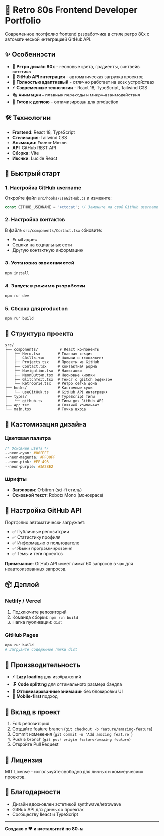 # 🌟 Retro 80s Frontend Developer Portfolio

Современное портфолио frontend разработчика в стиле ретро 80х с автоматической интеграцией GitHub API.

## ✨ Особенности

- 🎨 **Ретро дизайн 80х** - неоновые цвета, градиенты, синтвейв эстетика
- 🔗 **GitHub API интеграция** - автоматическая загрузка проектов
- 📱 **Полностью адаптивный** - отлично работает на всех устройствах
- ⚡ **Современные технологии** - React 18, TypeScript, Tailwind CSS
- 🎭 **Анимации** - плавные переходы и микро-взаимодействия
- 🚀 **Готов к деплою** - оптимизирован для production

## 🛠 Технологии

- **Frontend**: React 18, TypeScript
- **Стилизация**: Tailwind CSS
- **Анимации**: Framer Motion
- **API**: GitHub REST API
- **Сборка**: Vite
- **Иконки**: Lucide React

## 🚀 Быстрый старт

### 1. Настройка GitHub username

Откройте файл `src/hooks/useGitHub.ts` и измените:

```typescript
const GITHUB_USERNAME = 'octocat'; // Замените на свой GitHub username
```

### 2. Настройка контактов

В файле `src/components/Contact.tsx` обновите:
- Email адрес
- Ссылки на социальные сети
- Другую контактную информацию

### 3. Установка зависимостей

```bash
npm install
```

### 4. Запуск в режиме разработки

```bash
npm run dev
```

### 5. Сборка для production

```bash
npm run build
```

## 📁 Структура проекта

```
src/
├── components/          # React компоненты
│   ├── Hero.tsx        # Главная секция
│   ├── Skills.tsx      # Навыки и технологии
│   ├── Projects.tsx    # Проекты из GitHub
│   ├── Contact.tsx     # Контактная форма
│   ├── Navigation.tsx  # Навигация
│   ├── NeonButton.tsx  # Неоновые кнопки
│   ├── GlitchText.tsx  # Текст с glitch эффектом
│   └── RetroGrid.tsx   # Ретро сетка фона
├── hooks/              # Кастомные хуки
│   └── useGitHub.ts    # GitHub API интеграция
├── types/              # TypeScript типы
│   └── github.ts       # Типы для GitHub API
├── App.tsx             # Главный компонент
└── main.tsx            # Точка входа
```

## 🎨 Кастомизация дизайна

### Цветовая палитра
```css
/* Основные цвета */
--neon-cyan: #00FFFF
--neon-magenta: #FF00FF
--neon-pink: #FF1493
--neon-purple: #8A2BE2
```

### Шрифты
- **Заголовки**: Orbitron (sci-fi стиль)
- **Основной текст**: Roboto Mono (монospace)

## 🔧 Настройка GitHub API

Портфолио автоматически загружает:
- ✅ Публичные репозитории
- ✅ Статистику профиля
- ✅ Информацию о пользователе
- ✅ Языки программирования
- ✅ Темы и теги проектов

**Примечание**: GitHub API имеет лимит 60 запросов в час для неавторизованных запросов.

## 📦 Деплой

### Netlify / Vercel
1. Подключите репозиторий
2. Команда сборки: `npm run build`
3. Папка публикации: `dist`

### GitHub Pages
```bash
npm run build
# Загрузите содержимое папки dist
```

## 🎯 Производительность

- ⚡ **Lazy loading** для изображений
- 🗜 **Code splitting** для оптимального размера бандла
- 🚀 **Оптимизированные анимации** без блокировки UI
- 📱 **Mobile-first** подход

## 🤝 Вклад в проект

1. Fork репозитория
2. Создайте feature branch (`git checkout -b feature/amazing-feature`)
3. Commit изменения (`git commit -m 'Add amazing feature'`)
4. Push в branch (`git push origin feature/amazing-feature`)
5. Откройте Pull Request

## 📄 Лицензия

MIT License - используйте свободно для личных и коммерческих проектов.

## 🙏 Благодарности

- Дизайн вдохновлен эстетикой synthwave/retrowave
- GitHub API для данных о проектах
- Сообществу React и TypeScript

---

**Создано с ❤️ и ностальгией по 80-м**
